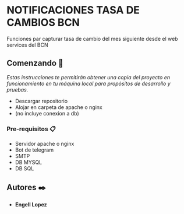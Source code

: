 # NOTIFICACIONES TASA DE CAMBIOS BCN

Funciones par capturar tasa de cambio del mes siguiente desde el web services del BCN

## Comenzando 🚀

_Estas instrucciones te permitirán obtener una copia del proyecto en funcionamiento en tu máquina local para propósitos de desarrollo y pruebas._

- Descargar repositorio
- Alojar en carpeta de apache o nginx
- (no incluye conexion a db)

### Pre-requisitos 📋

- Servidor apache o nginx
- Bot de telegram
- SMTP
- DB MYSQL
- DB SQL

## Autores ✒️

* **Engell Lopez** 
